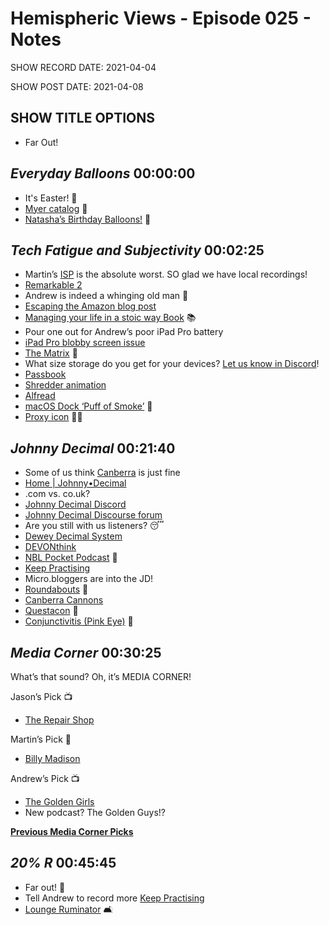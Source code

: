 # Hemispheric Views - Episode 025 - Notes

SHOW RECORD DATE: 2021-04-04

SHOW POST DATE: 2021-04-08

## SHOW TITLE OPTIONS

- Far Out!

## *Everyday Balloons* 00:00:00

- It's Easter! 🐰
- [Myer catalog](https://www.myer.com.au) 📒
- [Natasha’s Birthday Balloons!](https://burk-io-blog.s3.wasabisys.com/hemispheric-views/Episode%20025%20-%20Natasha%20Birthday%20Balloons.heic) 🎈

## *Tech Fatigue and Subjectivity* 00:02:25

- Martin’s [ISP](https://www.optus.com.au) is the absolute worst. SO glad we have local recordings!
- [Remarkable 2](https://remarkable.com)
- Andrew is indeed a whinging old man 👴
- [Escaping the Amazon blog post](https://burk.io/2021/escaping-the-amazon)
- [Managing your life in a stoic way Book](https://www.goodreads.com/book/show/43726564) 📚
- Pour one out for Andrew’s poor iPad Pro battery
- [iPad Pro blobby screen issue](https://forums.macrumors.com/threads/ipad-10-5-pro-white-spot-on-screen.2117667/)
- [The Matrix](https://www.imdb.com/title/tt0133093/) 🍿
- What size storage do you get for your devices? [Let us know in Discord](https://discord.gg/mzdB2ug)!
- [Passbook](https://en.wikipedia.org/wiki/Apple_Wallet)
- [Shredder animation](https://www.youtube.com/watch?v=WRxlFr5gQy0)
- [Alfread](https://alfreadapp.com)
- [macOS Dock ‘Puff of Smoke’](https://techreflect.net/2021/02/22/origin-on-macos-cloud-poof-animation/) 💨
- [Proxy icon](https://mjtsai.com/blog/2020/10/05/big-surs-hidden-document-proxy-icon/) 🤷‍♂️

## *Johnny Decimal* 00:21:40

- Some of us think [Canberra](http://en.wikipedia.org/wiki/Canberra) is just fine
- [Home | Johnny•Decimal](https://johnnydecimal.com/)
- .com vs. co.uk?
- [Johnny Decimal Discord](https://discord.gg/2FbzVRu5)
- [Johnny Decimal Discourse forum](https://forum.johnnydecimal.com)
- Are you still with us listeners? 😴
- [Dewey Decimal System](https://en.wikipedia.org/wiki/Dewey_Decimal_Classification)
- [DEVONthink](https://www.devontechnologies.com/apps/devonthink)
- [NBL Pocket Podcast](https://podcasts.apple.com/us/podcast/the-nbl-pocket-podcast/id1446971704) 🏀
- [Keep Practising](https://www.andrewcanion.com/podcast/)
- Micro.bloggers are into the JD!
- [Roundabouts](https://en.wikipedia.org/wiki/Roundabout) 🚗
- [Canberra Cannons](https://en.wikipedia.org/wiki/Canberra_Cannons)
- [Questacon](http://en.wikipedia.org/wiki/Questacon) 🔬
- [Conjunctivitis (Pink Eye)](https://www.cdc.gov/conjunctivitis/index.html) 🦠

## *Media Corner* 00:30:25

What’s that sound? Oh, it’s MEDIA CORNER!

Jason’s Pick 📺

- [The Repair Shop](https://www.bbc.co.uk/programmes/b08l581p)

Martin’s Pick 🎥

- [Billy Madison](https://www.imdb.com/title/tt0112508/)

Andrew’s Pick 📺

- [The Golden Girls](https://en.wikipedia.org/wiki/The_Golden_Girls)
- New podcast? The Golden Guys!?

[**Previous Media Corner Picks**](http://hemisphericviews.com/mediacornerpicks)

## *20% R* 00:45:45

- Far out! 🤬
- Tell Andrew to record more [Keep Practising](https://www.andrewcanion.com/podcast/)
- [Lounge Ruminator](https://loungeruminator.net) 🛋

